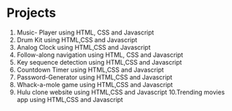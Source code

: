 # Projects

1. Music- Player using HTML, CSS and Javascript
2. Drum Kit using HTML,CSS and Javascript
3. Analog Clock using HTML,CSS and Javascript
4. Follow-along navigation using HTML, CSS and Javascript
5. Key sequence detection using HTML,CSS and Javascript
6. Countdown Timer using HTML,CSS and Javascript
7. Password-Generator using HTML,CSS and Javascript
8. Whack-a-mole game using HTML,CSS and Javascript
9. Hulu clone website using HTML,CSS and Javascript
10.Trending movies app using HTML,CSS and Javascript
